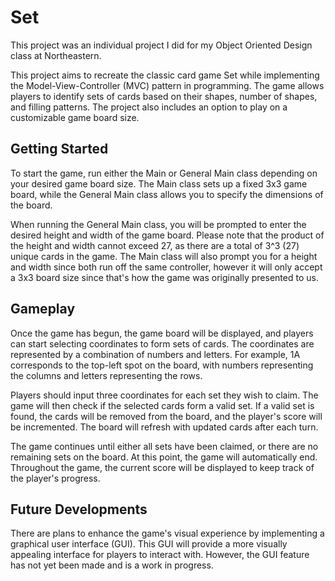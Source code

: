 # Set

This project was an individual project I did for my Object Oriented Design class at Northeastern.

This project aims to recreate the classic card game Set while implementing the Model-View-Controller (MVC) pattern in programming. The game allows players to identify sets of cards based on their shapes, number of shapes, and filling patterns. The project also includes an option to play on a customizable game board size.

## Getting Started
To start the game, run either the Main or General Main class depending on your desired game board size. The Main class sets up a fixed 3x3 game board, while the General Main class allows you to specify the dimensions of the board.

When running the General Main class, you will be prompted to enter the desired height and width of the game board. Please note that the product of the height and width cannot exceed 27, as there are a total of 3^3 (27) unique cards in the game. The Main class will also prompt you for a height and width since both run off the same controller, however it will only accept a 3x3 board size since that's how the game was originally presented to us.

## Gameplay
Once the game has begun, the game board will be displayed, and players can start selecting coordinates to form sets of cards. The coordinates are represented by a combination of numbers and letters. For example, 1A corresponds to the top-left spot on the board, with numbers representing the columns and letters representing the rows.

Players should input three coordinates for each set they wish to claim. The game will then check if the selected cards form a valid set. If a valid set is found, the cards will be removed from the board, and the player's score will be incremented. The board will refresh with updated cards after each turn.

The game continues until either all sets have been claimed, or there are no remaining sets on the board. At this point, the game will automatically end. Throughout the game, the current score will be displayed to keep track of the player's progress.

## Future Developments
There are plans to enhance the game's visual experience by implementing a graphical user interface (GUI). This GUI will provide a more visually appealing interface for players to interact with. However, the GUI feature has not yet been made and is a work in progress.
